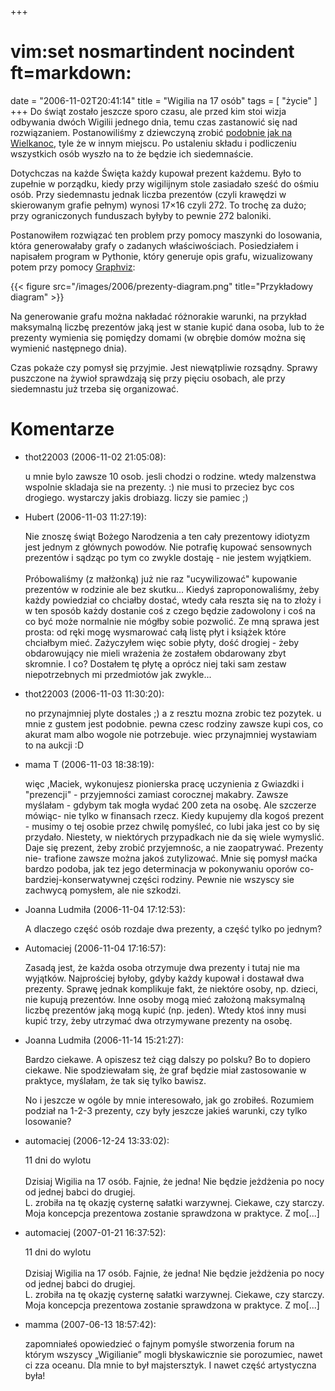 +++
# vim:set nosmartindent nocindent ft=markdown:
date = "2006-11-02T20:41:14"
title = "Wigilia na 17 osób"
tags = [ "życie" ]
+++
Do świąt zostało jeszcze sporo czasu, ale przed kim stoi wizja odbywania dwóch
Wigilii jednego dnia, temu czas zastanowić się nad rozwiązaniem.  Postanowiliśmy
z dziewczyną zrobić [podobnie jak na Wielkanoc](/2006/04/17/sped-rodzinny/),
tyle że w innym miejscu. Po ustaleniu składu i podliczeniu wszystkich osób
wyszło na to że będzie ich siedemnaście.

<!--more-->

Dotychczas na każde Święta każdy kupował prezent każdemu. Było to zupełnie w
porządku, kiedy przy wigilijnym stole zasiadało sześć do ośmiu osób. Przy
siedemnastu jednak liczba prezentów (czyli krawędzi w skierowanym grafie
pełnym) wynosi 17×16 czyli 272. To trochę za dużo; przy ograniczonych
funduszach byłyby to pewnie 272 baloniki.

Postanowiłem rozwiązać ten problem przy pomocy maszynki do losowania, która
generowałaby grafy o zadanych właściwościach. Posiedziałem i napisałem program
w Pythonie, który generuje opis grafu, wizualizowany potem przy pomocy
[Graphviz](http://www.graphviz.org/):

{{< figure src="/images/2006/prezenty-diagram.png" title="Przykładowy diagram" >}}

Na generowanie grafu można nakładać różnorakie warunki, na przykład maksymalną
liczbę prezentów jaką jest w stanie kupić dana osoba, lub to że prezenty
wymienia się pomiędzy domami (w obrębie domów można się wymienić następnego
dnia).

Czas pokaże czy pomysł się przyjmie. Jest niewątpliwie rozsądny. Sprawy
puszczone na żywioł sprawdzają się przy pięciu osobach, ale przy siedemnastu
już trzeba się organizować.

# Komentarze

* thot22003 (2006-11-02 21:05:08): <p>u mnie bylo zawsze 10 osob. jesli chodzi o
  rodzine. wtedy malzenstwa wspolnie skladaja sie na prezenty. :) nie musi to
  przeciez byc cos drogiego. wystarczy jakis drobiazg. liczy sie pamiec ;)</p>
* Hubert (2006-11-03 11:27:19): <p>Nie znoszę świąt Bożego Narodzenia a ten cały
  prezentowy idiotyzm jest jednym z głównych powodów. Nie potrafię kupować
  sensownych prezentów i sądząc po tym co zwykle dostaję - nie jestem wyjątkiem.
  <br /> <br />Próbowaliśmy (z małżonką) już nie raz &quot;ucywilizować&quot;
  kupowanie prezentów w rodzinie ale bez skutku... Kiedyś zaproponowaliśmy, żeby
  każdy powiedział co chciałby dostać, wtedy cała reszta się na to złoży i w ten
  sposób każdy dostanie coś z czego będzie zadowolony i coś na co być może
  normalnie nie mógłby sobie pozwolić. Ze mną sprawa jest prosta: od ręki mogę
  wysmarować całą listę płyt i książek które chciałbym mieć. Zażyczyłem więc
  sobie płyty, dość drogiej - żeby obdarowujący nie mieli wrażenia że zostałem
  obdarowany zbyt skromnie. I co? Dostałem tę płytę a oprócz niej taki sam
  zestaw niepotrzebnych mi przedmiotów jak zwykle...</p>
* thot22003 (2006-11-03 11:30:20): <p>no przynajmniej plyte dostales ;) a z
  resztu mozna zrobic tez pozytek. u mnie z gustem jest podobnie. pewna czesc
  rodziny zawsze kupi cos, co akurat mam albo wogole nie potrzebuje. wiec
  przynajmniej wystawiam to na aukcji :D</p>
* mama T (2006-11-03 18:38:19): <p>więc ,Maciek, wykonujesz pionierska pracę
  uczynienia z Gwiazdki i &quot;prezencji&quot; - przyjemności zamiast corocznej
  makabry.  Zawsze myślałam - gdybym tak mogła wydać 200 zeta na osobę. Ale
  szczerze mówiąc- nie tylko w finansach rzecz.  Kiedy kupujemy dla kogoś
  prezent - musimy o tej osobie przez chwilę pomyśleć, co lubi jaka jest co by
  się przydało. Niestety, w niektórych przypadkach nie da się wiele wymyslić.
  Daje się prezent, żeby zrobić przyjemnośc, a nie zaopatrywać. Prezenty nie-
  trafione zawsze można jakoś zutylizować. Mnie się pomysł maćka bardzo podoba,
  jak tez jego determinacja w pokonywaniu oporów co-bardziej-konserwatywnej
  części rodziny. Pewnie nie wszyscy sie zachwycą pomysłem, ale nie szkodzi.</p>
* Joanna Ludmiła (2006-11-04 17:12:53): <p>A dlaczego część osób rozdaje dwa
  prezenty, a część tylko po jednym?</p>
* Automaciej (2006-11-04 17:16:57): <p>Zasadą jest, że każda osoba otrzymuje dwa
  prezenty i tutaj nie ma wyjątków. Najprościej byłoby, gdyby każdy kupował i
  dostawał dwa prezenty. Sprawę jednak komplikuje fakt, że niektóre osoby, np.
  dzieci, nie kupują prezentów. Inne osoby mogą mieć założoną maksymalną liczbę
  prezentów jaką mogą kupić (np. jeden). Wtedy ktoś inny musi kupić trzy, żeby
  utrzymać dwa otrzymywane prezenty na osobę.</p>
* Joanna Ludmiła (2006-11-14 15:21:27): <p>Bardzo ciekawe. A opiszesz też ciąg
  dalszy po polsku? Bo to dopiero ciekawe. Nie spodziewałam się, że graf będzie
  miał zastosowanie w praktyce, myślałam, że tak się tylko bawisz.</p>  <p>No i
  jeszcze w ogóle by mnie interesowało, jak go zrobiłeś. Rozumiem podział na
  1-2-3 prezenty, czy były jeszcze jakieś warunki, czy tylko losowanie?</p>
* automaciej (2006-12-24 13:33:02): <p>11 dni do wylotu<br /><br />Dzisiaj
  Wigilia na 17 osób. Fajnie, że jedna! Nie będzie jeżdżenia po nocy od jednej
  babci do drugiej.<br />L. zrobiła na tę okazję cysternę sałatki warzywnej.
  Ciekawe, czy starczy.<br />Moja koncepcja prezentowa zostanie sprawdzona w
  praktyce. Z mo[...]</p>
* automaciej (2007-01-21 16:37:52): <p>11 dni do wylotu<br /><br />Dzisiaj
  Wigilia na 17 osób. Fajnie, że jedna! Nie będzie jeżdżenia po nocy od jednej
  babci do drugiej.<br />L. zrobiła na tę okazję cysternę sałatki warzywnej.
  Ciekawe, czy starczy.<br />Moja koncepcja prezentowa zostanie sprawdzona w
  praktyce. Z mo[...]</p>
* mamma (2007-06-13 18:57:42): <p>zapomniałeś opowiedzieć o fajnym pomyśle
  stworzenia forum na którym wszyscy &#8222;Wigilianie&#8221; mogli
  błyskawicznie sie porozumiec, nawet ci zza oceanu. Dla mnie to był
  majstersztyk. I nawet część artystyczna była!</p>
